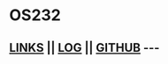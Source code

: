 # OS232
## [LINKS](LINKS/) || [LOG](TXT/mylog.txt) || [GITHUB](https://github.com/gnh374/os232) ---
